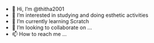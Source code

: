 - 👋 Hi, I’m @thitha2001
- 👀 I’m interested in studying and doing esthetic activities
- 🌱 I’m currently learning Scratch
- 💞️ I’m looking to collaborate on ...
- 📫 How to reach me ...

<!---
thitha2001/thitha2001 is a ✨ special ✨ repository because its `README.md` (this file) appears on your GitHub profile.
You can click the Preview link to take a look at your changes.
--->

